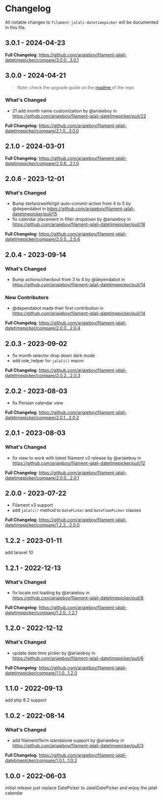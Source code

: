 # Changelog

All notable changes to `filament-jalali-datetimepicker` will be documented in this file.

## 3.0.1 - 2024-04-23

**Full Changelog**: https://github.com/ariaieboy/filament-jalali-datetimepicker/compare/3.0.0...3.0.1

## 3.0.0 - 2024-04-21

> Note: check the upgrade guide on the [readme ](https://github.com/ariaieboy/filament-jalali-datetimepicker?tab=readme-ov-file#v2-to-v3)of the repo

### What's Changed

* 21 add month name customization by @ariaieboy in https://github.com/ariaieboy/filament-jalali-datetimepicker/pull/22

**Full Changelog**: https://github.com/ariaieboy/filament-jalali-datetimepicker/compare/2.1.0...3.0.0

## 2.1.0 - 2024-03-01

**Full Changelog**: https://github.com/ariaieboy/filament-jalali-datetimepicker/compare/2.0.6...2.1.0

## 2.0.6 - 2023-12-01

### What's Changed

* Bump stefanzweifel/git-auto-commit-action from 4 to 5 by @dependabot in https://github.com/ariaieboy/filament-jalali-datetimepicker/pull/15
* fix calendar placement in filter dropdown by @ariaieboy in https://github.com/ariaieboy/filament-jalali-datetimepicker/pull/18

**Full Changelog**: https://github.com/ariaieboy/filament-jalali-datetimepicker/compare/2.0.5...2.0.6

## 2.0.4 - 2023-09-14

### What's Changed

- Bump actions/checkout from 3 to 4 by @dependabot in https://github.com/ariaieboy/filament-jalali-datetimepicker/pull/14

### New Contributors

- @dependabot made their first contribution in https://github.com/ariaieboy/filament-jalali-datetimepicker/pull/14

**Full Changelog**: https://github.com/ariaieboy/filament-jalali-datetimepicker/compare/2.0.3...2.0.4

## 2.0.3 - 2023-09-02

- fix month selector drop down dark mode
- add ode_helper for `jalali()` macro

**Full Changelog**: https://github.com/ariaieboy/filament-jalali-datetimepicker/compare/2.0.2...2.0.3

## 2.0.2 - 2023-08-03

- fix Persian calendar view

**Full Changelog**: https://github.com/ariaieboy/filament-jalali-datetimepicker/compare/2.0.1...2.0.2

## 2.0.1 - 2023-08-03

### What's Changed

- fix view to work with latest filament v3 release by @ariaieboy in https://github.com/ariaieboy/filament-jalali-datetimepicker/pull/12

**Full Changelog**: https://github.com/ariaieboy/filament-jalali-datetimepicker/compare/2.0.0...2.0.1

## 2.0.0 - 2023-07-22

- Filament v3 support
- add `jalali()` method to `DatePicker` and `DateTimePicker` classes

**Full Changelog**: https://github.com/ariaieboy/filament-jalali-datetimepicker/compare/1.2.2...2.0.0

## 1.2.2 - 2023-01-11

add laravel 10

## 1.2.1 - 2022-12-13

### What's Changed

- fix locale not loading by @ariaieboy in https://github.com/ariaieboy/filament-jalali-datetimepicker/pull/8

**Full Changelog**: https://github.com/ariaieboy/filament-jalali-datetimepicker/compare/1.2.0...1.2.1

## 1.2.0 - 2022-12-12

### What's Changed

- update date time picker by @ariaieboy in https://github.com/ariaieboy/filament-jalali-datetimepicker/pull/6

**Full Changelog**: https://github.com/ariaieboy/filament-jalali-datetimepicker/compare/1.1.0...1.2.0

## 1.1.0 - 2022-09-13

add php 8.2 support

## 1.0.2 - 2022-08-14

### What's Changed

- add filament/form standalone support by @ariaieboy in https://github.com/ariaieboy/filament-jalali-datetimepicker/pull/3

**Full Changelog**: https://github.com/ariaieboy/filament-jalali-datetimepicker/compare/1.0.1...1.0.2

## 1.0.0 - 2022-06-03

initial release just replace DatePicker to JalaliDatePicker and enjoy the jalali calendar
